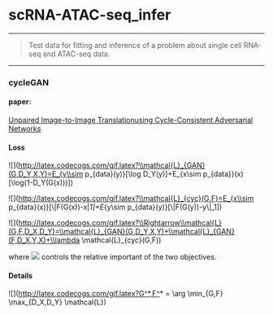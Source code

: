 # scRNA-ATAC-seq_infer
***

>Test data for fitting and inference of a problem about single cell RNA-seq and ATAC-seq data.

***

### cycleGAN
#### paper:

[Unpaired Image-to-Image Translationusing Cycle-Consistent Adversarial Networks](https://arxiv.org/pdf/1703.10593.pdf)

#### Loss

![](http://latex.codecogs.com/gif.latex?\\mathcal{L}_{GAN}(G,D_Y,X,Y)=E_{y\\sim p_{data}(y)}[\\log D_Y(y)]+E_{x\\sim p_{data}}(x)[\\log(1-D_Y(G(x)))])

![](http://latex.codecogs.com/gif.latex?\\mathcal{L}_{cyc}(G,F)=E_{x\\sim p_{data}(x)}[\\|F(G(x))-x\|_1]+E_{y\\sim p_{data}(y)}[\\|F(G(y))-y\\|_1])

![](http://latex.codecogs.com/gif.latex?\\Rightarrow\\mathcal{L}(G,F,D_X,D_Y)=\\mathcal{L}_{GAN}(G,D_Y,X,Y)+\\mathcal{L}_{GAN}(F,D_X,Y,X)+\\lambda \\mathcal{L}_{cyc}(G,F))


where ![](http://latex.codecogs.com/gif.latex?\\lambda) controls the relative important of the two objectives.

#### Details

![](http://latex.codecogs.com/gif.latex?G^*,F^* = \\arg \\min_{G,F} \\max_{D_X,D_Y} \\mathcal{L})

